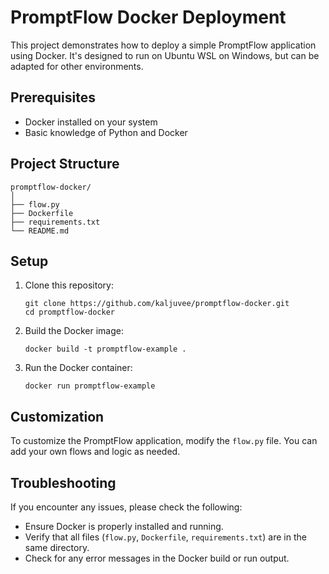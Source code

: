 # PromptFlow Docker Deployment

This project demonstrates how to deploy a simple PromptFlow application using Docker. It's designed to run on Ubuntu WSL on Windows, but can be adapted for other environments.

## Prerequisites

- Docker installed on your system
- Basic knowledge of Python and Docker

## Project Structure

```
promptflow-docker/
│
├── flow.py
├── Dockerfile
├── requirements.txt
└── README.md
```

## Setup

1. Clone this repository:
   ```
   git clone https://github.com/kaljuvee/promptflow-docker.git
   cd promptflow-docker
   ```

2. Build the Docker image:
   ```
   docker build -t promptflow-example .
   ```

3. Run the Docker container:
   ```
   docker run promptflow-example
   ```

## Customization

To customize the PromptFlow application, modify the `flow.py` file. You can add your own flows and logic as needed.

## Troubleshooting

If you encounter any issues, please check the following:

- Ensure Docker is properly installed and running.
- Verify that all files (`flow.py`, `Dockerfile`, `requirements.txt`) are in the same directory.
- Check for any error messages in the Docker build or run output.

